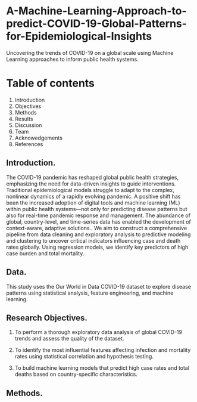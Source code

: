 # A-Machine-Learning-Approach-to-predict-COVID-19-Global-Patterns-for-Epidemiological-Insights
Uncovering the trends of COVID-19 on a global scale using Machine Learning approaches to inform public health systems.


# Table of contents

1. Introduction
2. Objectives
3. Methods
4. Results
5. Discussion
6. Team
7. Acknowedgements
8. References

##  Introduction.
The COVID-19 pandemic has reshaped global public health strategies, emphasizing the need for data-driven insights to guide interventions. Traditional epidemiological models struggle to adapt to the complex, nonlinear dynamics of a rapidly evolving pandemic. A positive shift has been the increased adoption of digital tools and machine learning (ML) within public health systems—not only for predicting disease patterns but also for real-time pandemic response and management. The abundance of global, country-level, and time-series data has enabled the development of context-aware, adaptive solutions.. We aim to construct a comprehensive pipeline from data cleaning and exploratory analysis to predictive modeling and clustering to uncover critical indicators influencing case and death rates globally. Using regression models, we identify key predictors of high case burden and total mortality. 

## Data.
This study uses the Our World in Data COVID-19 dataset to explore disease patterns using statistical analysis, feature engineering, and machine learning.

## Research Objectives.

1. To perform a thorough exploratory data analysis of global COVID-19 trends and assess the quality of the dataset.

2. To identify the most influential features affecting infection and mortality rates using statistical correlation and hypothesis testing.

3. To build machine learning models that predict high case rates and total deaths based on country-specific characteristics.

## Methods.



